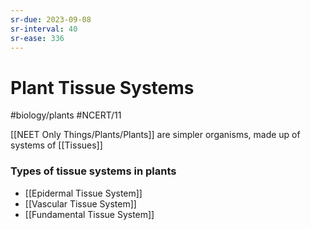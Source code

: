 ```yaml
---
sr-due: 2023-09-08
sr-interval: 40
sr-ease: 336
---
```

# Plant Tissue Systems
#biology/plants #NCERT/11 

[[NEET Only Things/Plants/Plants]] are simpler organisms, made up of systems of [[Tissues]]

### Types of tissue systems in plants
- [[Epidermal Tissue System]]
- [[Vascular Tissue System]]
- [[Fundamental Tissue System]]